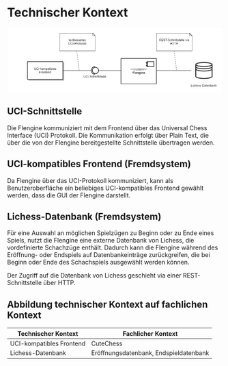 # Technischer Kontext

![](./attachments/Technischer%20Kontext.png)

## UCI-Schnittstelle

Die Flengine kommuniziert mit dem Frontend über das Universal Chess Interface (UCI) Protokoll. Die Kommunikation erfolgt über Plain Text, die über die von der Flengine bereitgestellte Schnittstelle übertragen werden.

## UCI-kompatibles Frontend (Fremdsystem)

Da Flengine über das UCI-Protokoll kommuniziert, kann als Benutzeroberfläche ein beliebiges UCI-kompatibles Frontend gewählt werden, dass die GUI der Flengine darstellt.

## Lichess-Datenbank (Fremdsystem)

Für eine Auswahl an möglichen Spielzügen zu Beginn oder zu Ende eines Spiels, nutzt die Flengine eine externe Datenbank von Lichess, die vordefinierte Schachzüge enthält. Dadurch kann die Flengine während des Eröffnung- oder Endspiels auf Datenbankeinträge zurückgreifen, die bei Beginn oder Ende des Schachspiels ausgewählt werden können.

Der Zugriff auf die Datenbank von Lichess geschieht via einer REST-Schnittstelle über HTTP.

## Abbildung technischer Kontext auf fachlichen Kontext

| **Technischer Kontext** | **Fachlicher Kontext** |
| --- | --- |
| UCI-kompatibles Frontend | CuteChess |
| Lichess-Datenbank | Eröffnungsdatenbank, Endspieldatenbank |
